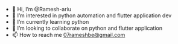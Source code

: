 - 👋 Hi, I’m @Ramesh-ariu
- 👀 I’m interested in python automation and flutter application dev
- 🌱 I’m currently learning python 
- 💞️ I’m looking to collaborate on python and flutter application
- 📫 How to reach me 07rameshbe@gmail.com 

<!---
Ramesh-ariu/Ramesh-ariu is a ✨ special ✨ repository because its `README.md` (this file) appears on your GitHub profile.
You can click the Preview link to take a look at your changes.
--->
